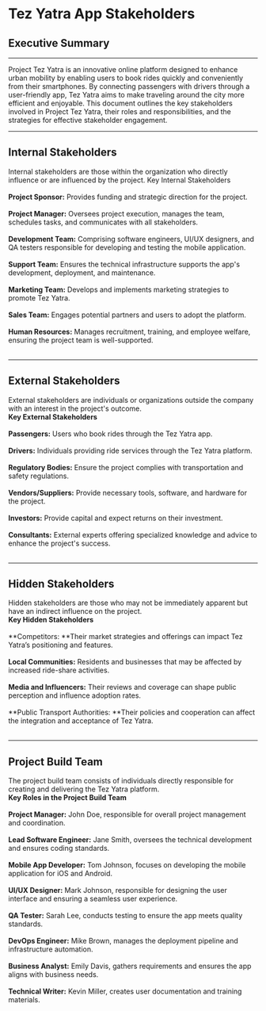 # Tez Yatra App Stakeholders
## Executive Summary
<hr>
Project Tez Yatra is an innovative online platform designed to enhance urban mobility by enabling users to book rides quickly and conveniently from their smartphones. By connecting passengers with drivers through a user-friendly app, Tez Yatra aims to make traveling around the city more efficient and enjoyable. This document outlines the key stakeholders involved in Project Tez Yatra, their roles and responsibilities, and the strategies for effective stakeholder engagement.
<hr>

## Internal Stakeholders
Internal stakeholders are those within the organization who directly influence or are influenced by the project.
Key Internal Stakeholders <br> <br>
**Project Sponsor:** Provides funding and strategic direction for the project. <br> <br>
**Project Manager:** Oversees project execution, manages the team, schedules tasks, and communicates with all stakeholders. <br> <br>
**Development Team:** Comprising software engineers, UI/UX designers, and QA testers responsible for developing and testing the mobile application. <br> <br>
**Support Team:** Ensures the technical infrastructure supports the app's development, deployment, and maintenance. <br> <br>
**Marketing Team:** Develops and implements marketing strategies to promote Tez Yatra. <br> <br>
**Sales Team:** Engages potential partners and users to adopt the platform. <br> <br>
**Human Resources:** Manages recruitment, training, and employee welfare, ensuring the project team is well-supported.<br> <br>
<hr>

## External Stakeholders
External stakeholders are individuals or organizations outside the company with an interest in the project's outcome. <br>
**Key External Stakeholders** <br> <br>
**Passengers:** Users who book rides through the Tez Yatra app. <br> <br>
**Drivers:** Individuals providing ride services through the Tez Yatra platform. <br> <br>
**Regulatory Bodies:** Ensure the project complies with transportation and safety regulations. <br> <br>
**Vendors/Suppliers:** Provide necessary tools, software, and hardware for the project. <br> <br>
**Investors:** Provide capital and expect returns on their investment. <br> <br>
**Consultants:** External experts offering specialized knowledge and advice to enhance the project's success. <br> <br>
<hr>

## Hidden Stakeholders
Hidden stakeholders are those who may not be immediately apparent but have an indirect influence on the project. <br>
**Key Hidden Stakeholders** <br> <br>
**Competitors: **Their market strategies and offerings can impact Tez Yatra’s positioning and features.<br> <br>
**Local Communities:** Residents and businesses that may be affected by increased ride-share activities.<br> <br>
**Media and Influencers:** Their reviews and coverage can shape public perception and influence adoption rates.<br> <br>
**Public Transport Authorities: **Their policies and cooperation can affect the integration and acceptance of Tez Yatra.<br> <br>
<hr>

## Project Build Team
The project build team consists of individuals directly responsible for creating and delivering the Tez Yatra platform. <br>
**Key Roles in the Project Build Team** <br> <br>
**Project Manager:** John Doe, responsible for overall project management and coordination.<br> <br>
**Lead Software Engineer:** Jane Smith, oversees the technical development and ensures coding standards.<br> <br>
**Mobile App Developer:** Tom Johnson, focuses on developing the mobile application for iOS and Android.<br> <br>
**UI/UX Designer:** Mark Johnson, responsible for designing the user interface and ensuring a seamless user experience.<br> <br>
**QA Tester:** Sarah Lee, conducts testing to ensure the app meets quality standards.<br> <br>
**DevOps Engineer:** Mike Brown, manages the deployment pipeline and infrastructure automation.<br> <br>
**Business Analyst:** Emily Davis, gathers requirements and ensures the app aligns with business needs.<br> <br>
**Technical Writer:** Kevin Miller, creates user documentation and training materials.<br> <br>
